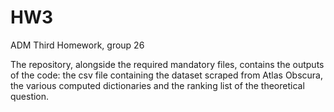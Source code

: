 # HW3
ADM Third Homework, group 26

The repository, alongside the required mandatory files, contains the outputs of the code: the csv file containing the dataset scraped from Atlas Obscura, the various computed dictionaries and the ranking list of the theoretical question.
